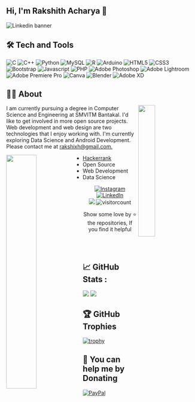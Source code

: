 ## Hi, I'm Rakshith Acharya 👋 
![Linkedin banner](https://user-images.githubusercontent.com/83587918/162585414-8aa14493-3905-4d8f-aad2-2d8cdd795270.png)

## 🛠️ Tech and Tools
![C](https://img.shields.io/badge/c-%2300599C.svg?style=for-the-badge&logo=c&logoColor=white) 
![C++](https://img.shields.io/badge/c++-%2300599C.svg?style=for-the-badge&logo=c%2B%2B&logoColor=white)
![Python](https://img.shields.io/badge/python-3670A0?style=for-the-badge&logo=python&logoColor=ffdd54)
![MySQL](https://img.shields.io/badge/mysql-%23F5792A.svg?style=for-the-badge&logo=mysql&logoColor=white) 
![R](https://img.shields.io/badge/r-%23276DC3.svg?style=for-the-badge&logo=r&logoColor=white)
![Arduino](https://img.shields.io/badge/-Arduino-00979D?style=for-the-badge&logo=Arduino&logoColor=white) 
![HTML5](https://img.shields.io/badge/html5-%23E34F26.svg?style=for-the-badge&logo=html5&logoColor=white)
![CSS3](https://img.shields.io/badge/css3-%231572B6.svg?style=for-the-badge&logo=css3&logoColor=white)
![Bootstrap](https://img.shields.io/badge/bootstrap-%23563D7C.svg?style=for-the-badge&logo=bootstrap&logoColor=white) 
![Javascript](https://img.shields.io/badge/javascript-%231572B6.svg?style=for-the-badge&logo=javascript&logoColor=lemonyellow)
![PHP](https://img.shields.io/badge/php-%23777BB4.svg?style=for-the-badge&logo=php&logoColor=white) 
![Adobe Photoshop](https://img.shields.io/badge/adobephotoshop-%2331A8FF.svg?style=for-the-badge&logo=adobephotoshop&logoColor=28464B) 
![Adobe Lightroom](https://img.shields.io/badge/Adobe%20Lightroom-31A8FF.svg?style=for-the-badge&logo=Adobe%20Lightroom&logoColor=28464B) 
![Adobe Premiere Pro](https://img.shields.io/badge/Adobe%20Premiere%20Pro-9999FF.svg?style=for-the-badge&logo=Adobe%20Premiere%20Pro&logoColor=28464B) 
![Canva](https://img.shields.io/badge/Canva-%2300C4CC.svg?style=for-the-badge&logo=Canva&logoColor=white) 
![Blender](https://img.shields.io/badge/blender-%23F5792A.svg?style=for-the-badge&logo=blender&logoColor=white) 
![Adobe XD](https://img.shields.io/badge/Adobe%20XD-470137?style=for-the-badge&logo=Adobe%20XD&logoColor=#FF61F6)

## 🧑🏻 About
  <img align="right" width="30%" src="https://user-images.githubusercontent.com/83587918/163603932-e46f008a-7ae3-4d72-808f-7ff2d9a6e540.gif">
<p align="left">
  I am currently pursuing a degree in Computer Science and Engineering at SMVITM Bantakal. I'd like to get involved in more open source projects. Web development and web design are two technologies that I enjoy working with. I'm currently exploring Data Science and Android Development. Please contact me at <a href = "mailto: rakshixh@gmail.com">rakshixh@gmail.com.</a> 
</p>

<img align="left" width="40%" src="https://octodex.github.com/images/daftpunktocat-guy.gif">
    
- <a href="https://www.hackerrank.com/rakshixh">Hackerrank</a>
- Open Source
- Web Development
- Data Science 
    
<div align="center">
  
[![Instagram](https://img.shields.io/badge/Instagram-%23E4405F.svg?logo=Instagram&logoColor=white)](https://instagram.com/rakshixh)  
[![LinkedIn](https://img.shields.io/badge/LinkedIn-%230077B5.svg?logo=linkedin&logoColor=white)](https://linkedin.com/in/rakshixh)  
<a href=https://www.youtube.com/channel/UCoPPOzdy8Z6r68F27zXeJDw> <img src="https://img.shields.io/youtube/channel/views/UCoPPOzdy8Z6r68F27zXeJDw?style=social"></a>
![visitorcount](https://komarev.com/ghpvc/?username=rakshixh&label=Visitors+Count&color=brightgreen)

Show some love by ⭐ the repositories, If you find it helpful
</div>

<br>

<br>

## 📈 GitHub Stats :
![](https://github-readme-stats.vercel.app/api/top-langs/?username=rakshixh&theme=nightowl&bg_color=264653&title_color=E9C46A&text_color=E9C46A&border_radius=10&hide_border=false&langs_count=10&include_all_commits=true&count_private=true&layout=compact&card_width=1000)
<img src="https://activity-graph.herokuapp.com/graph?username=rakshixh&theme=dracula&bg_color=264653&color=E9C46A&line=F4A261&point=E76F51&area=true&hide_border=false">

## 🏆 GitHub Trophies
[![trophy](https://github-profile-trophy.vercel.app/?username=rakshixh&margin-w=15&theme=dracula&title=Commits,Repositories)](https://github.com/rakshixh/github-profile-trophy)

## 💸 You can help me by Donating
[![PayPal](https://img.shields.io/badge/PayPal-00457C?style=for-the-badge&logo=paypal&logoColor=white)](https://www.paypal.com/paypalme/rakshixh) 
